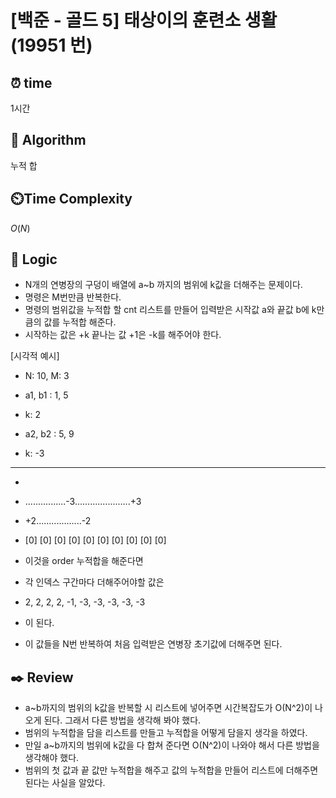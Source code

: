 # [백준 - 골드 5] 태상이의 훈련소 생활 (19951 번)

## ⏰  **time**

1시간

## :pushpin: **Algorithm**

누적 합

## ⏲️**Time Complexity**

$O(N)$

## :round_pushpin: **Logic**

- N개의 연병장의 구덩이 배열에 a~b 까지의 범위에 k값을 더해주는 문제이다.
- 명령은 M번만큼 반복한다.
- 명령의 범위값을 누적합 할 cnt 리스트를 만들어 입력받은 시작값 a와 끝값 b에 k만큼의 값를 누적합 해준다.
- 시작하는 값은 +k 끝나는 값 +1은 -k를 해주어야 한다.

[시각적 예시]

- N: 10, M: 3
- a1, b1 : 1, 5
- k: 2

- a2, b2 : 5, 9
- k: -3
---------
-                  
- ................-3......................+3
- +2..................-2
- [0] [0] [0] [0] [0] [0] [0] [0] [0] [0]

- 이것을 order 누적합을 해준다면
- 각 인덱스 구간마다 더해주어야할 값은

- 2, 2, 2, 2, -1, -3, -3, -3, -3, -3
- 이 된다.
- 이 값들을 N번 반복하여 처음 입력받은 연병장 초기값에 더해주면 된다.

## :black_nib: **Review**

- a~b까지의 범위의 k값을 반복할 시 리스트에 넣어주면 시간복잡도가 O(N^2)이 나오게 된다. 그래서 다른 방법을 생각해 봐야 했다.
- 범위의 누적합을 담을 리스트를 만들고 누적합을 어떻게 담을지 생각을 하였다.
- 만일 a~b까지의 범위에 k값을 다 합쳐 준다면 O(N^2)이 나와야 해서 다른 방법을 생각해야 했다.
- 범위의 첫 값과 끝 값만 누적합을 해주고 값의 누적합을 만들어 리스트에 더해주면 된다는 사실을 알았다.